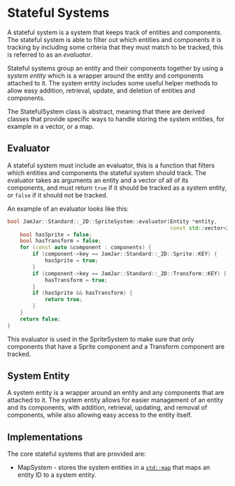 # Stateful Systems

A stateful system is a system that keeps track of entities and components. The stateful system is able to filter
out which entities and components it is tracking by including some criteria that they must match to be tracked, this
is referred to as an *evaluator*.

Stateful systems group an entity and their components together by using a *system entity* which is a wrapper around
the entity and components attached to it. The system entity includes some useful helper methods to allow easy
addition, retrieval, update, and deletion of entities and components.

The StatefulSystem class is abstract, meaning that there are derived classes that provide specific ways to handle
storing the system entities, for example in a vector, or a map.

## Evaluator

A stateful system must include an evaluator, this is a function that filters which entities and components the
stateful system should track. The evaluator takes as arguments an entity and a vector of all of its components, and
must return `true` if it should be tracked as a system entity, or `false` if it should not be tracked.

An example of an evaluator looks like this:

```c++
bool JamJar::Standard::_2D::SpriteSystem::evaluator(Entity *entity,
                                                    const std::vector<JamJar::Component *> &components) {
    bool hasSprite = false;
    bool hasTransform = false;
    for (const auto &component : components) {
        if (component->key == JamJar::Standard::_2D::Sprite::KEY) {
            hasSprite = true;
        }
        if (component->key == JamJar::Standard::_2D::Transform::KEY) {
            hasTransform = true;
        }
        if (hasSprite && hasTransform) {
            return true;
        }
    }
    return false;
}
```

This evaluator is used in the SpriteSystem to make sure that only components that have a Sprite component and a
Transform component are tracked.

## System Entity

A system entity is a wrapper around an entity and any components that are attached to it. The system entity allows
for easier management of an entity and its components, with addition, retrieval, updating, and removal of components,
while also allowing easy access to the entity itself.

## Implementations

The core stateful systems that are provided are:

- MapSystem - stores the system entities in a [`std::map`](https://www.cplusplus.com/reference/map/map/) that maps an
entity ID to a system entity.
